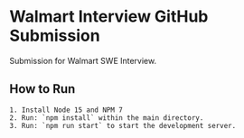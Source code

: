 # Walmart Interview GitHub Submission

Submission for Walmart SWE Interview.

## How to Run

    1. Install Node 15 and NPM 7
    2. Run: `npm install` within the main directory.
    3. Run: `npm run start` to start the development server.
